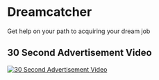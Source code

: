 # Dreamcatcher
Get help on your path to acquiring your dream job

## 30 Second Advertisement Video
[![30 Second Advertisement Video](https://img.youtube.com/vi/4ABw-JlAAco/0.jpg)](https://youtu.be/4ABw-JlAAco "Dreamcatcher Ad")

